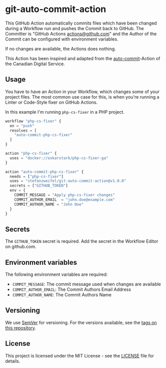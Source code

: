 # git-auto-commit-action

This GitHub Action automatically commits files which have been changed during a Workflow run and pushes the Commit back to GitHub.
The Committer is "GitHub Actions <actions@github.com>" and the Author of the Commit can be configured with environment variables.

If no changes are available, the Actions does nothing.

This Action has been inspired and adapted from the [auto-commit](https://github.com/cds-snc/github-actions/tree/master/auto-commit
)-Action of the Canadian Digital Service.

## Usage

You have to have an Action in your Workflow, which changes some of your project files. 
The most common use case for this, is when you're running a Linter or Code-Style fixer on GitHub Actions.

In this example I'm running `php-cs-fixer` in a PHP project.

```terraform
workflow "php-cs-fixer" {
  on = "push"
  resolves = [
    "auto-commit-php-cs-fixer"
  ]
}

action "php-cs-fixer" {
  uses = "docker://oskarstark/php-cs-fixer-ga"
}

action "auto-commit-php-cs-fixer" {
  needs = ["php-cs-fixer"]
  uses = "stefanzweifel/git-auto-commit-action@v1.0.0"
  secrets = ["GITHUB_TOKEN"]
  env = {
    COMMIT_MESSAGE = "Apply php-cs-fixer changes"
    COMMIT_AUTHOR_EMAIL  = "john.doe@example.com"
    COMMIT_AUTHOR_NAME = "John Doe"
  }
}
```

## Secrets

The `GITHUB_TOKEN` secret is required. Add the secret in the Workflow Editor on github.com.

## Environment variables

The following environment variables are required:

- `COMMIT_MESSAGE`: The commit message used when changes are available
- `COMMIT_AUTHOR_EMAIL`: The Commit Authors Email Address
- `COMMIT_AUTHOR_NAME`: The Commit Authors Name


## Versioning

We use [SemVer](http://semver.org/) for versioning. For the versions available, see the [tags on this repository](https://github.com/stefanzweifel/git-auto-commit-action/tags).

## License

This project is licensed under the MIT License - see the [LICENSE](https://github.com/stefanzweifel/git-auto-commit-action/blob/master/LICENSE) file for details.
